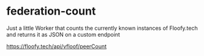 federation-count
===

Just a little Worker that counts the currently known instances of Floofy.tech and returns it as JSON
on a custom endpoint

https://floofy.tech/api/vfloof/peerCount
